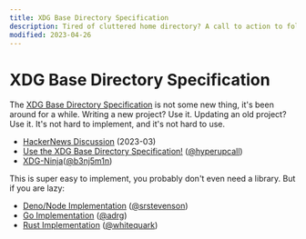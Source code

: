 ```yaml
---
title: XDG Base Directory Specification
description: Tired of cluttered home directory? A call to action to follow the XDG Base Directory Specification.
modified: 2023-04-26
---
```


# XDG Base Directory Specification

The [XDG Base Directory Specification](https://specifications.freedesktop.org/basedir-spec/basedir-spec-latest.html) is not some new thing, it's been around for a while.
Writing a new project? Use it. Updating an old project? Use it. It's not hard to implement, and it's not hard to use.

- [HackerNews Discussion](https://news.ycombinator.com/item?id=35283967) (2023-03)
- [Use the XDG Base Directory Specification!](https://xdgbasedirectoryspecification.com) ([@hyperupcall](https://github.com/hyperupcall))
- [XDG-Ninja](https://github.com/b3nj5m1n/xdg-ninja)([@b3nj5m1n](https://github.com/b3nj5m1n))

This is super easy to implement, you probably don't even need a library. But if you are lazy:

- [Deno/Node Implementation](https://github.com/srstevenson/xdg-base-dirs) ([@srstevenson](https://github.com/srstevenson))
- [Go Implementation](https://github.com/adrg/xdg) ([@adrg](https://github.com/adrg))
- [Rust Implementation](https://github.com/whitequark/rust-xdg) ([@whitequark](https://github.com/whitequark))
